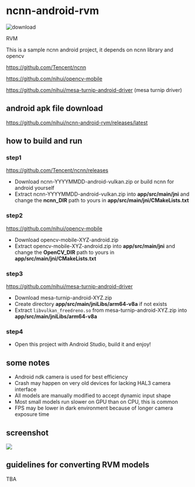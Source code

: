 # ncnn-android-rvm

![download](https://img.shields.io/github/downloads/nihui/ncnn-android-rvm/total.svg)

RVM

This is a sample ncnn android project, it depends on ncnn library and opencv

https://github.com/Tencent/ncnn

https://github.com/nihui/opencv-mobile

https://github.com/nihui/mesa-turnip-android-driver  (mesa turnip driver)

## android apk file download
https://github.com/nihui/ncnn-android-rvm/releases/latest

## how to build and run
### step1
https://github.com/Tencent/ncnn/releases

* Download ncnn-YYYYMMDD-android-vulkan.zip or build ncnn for android yourself
* Extract ncnn-YYYYMMDD-android-vulkan.zip into **app/src/main/jni** and change the **ncnn_DIR** path to yours in **app/src/main/jni/CMakeLists.txt**

### step2
https://github.com/nihui/opencv-mobile

* Download opencv-mobile-XYZ-android.zip
* Extract opencv-mobile-XYZ-android.zip into **app/src/main/jni** and change the **OpenCV_DIR** path to yours in **app/src/main/jni/CMakeLists.txt**

### step3
https://github.com/nihui/mesa-turnip-android-driver

* Download mesa-turnip-android-XYZ.zip
* Create directory **app/src/main/jniLibs/arm64-v8a** if not exists
* Extract `libvulkan_freedreno.so` from mesa-turnip-android-XYZ.zip into **app/src/main/jniLibs/arm64-v8a**

### step4
* Open this project with Android Studio, build it and enjoy!

## some notes
* Android ndk camera is used for best efficiency
* Crash may happen on very old devices for lacking HAL3 camera interface
* All models are manually modified to accept dynamic input shape
* Most small models run slower on GPU than on CPU, this is common
* FPS may be lower in dark environment because of longer camera exposure time

## screenshot
![](screenshot0.jpg)

## guidelines for converting RVM models

TBA
